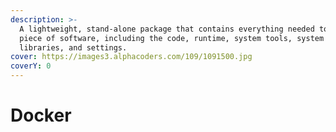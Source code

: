 ```yaml
---
description: >-
  A lightweight, stand-alone package that contains everything needed to run a
  piece of software, including the code, runtime, system tools, system
  libraries, and settings.
cover: https://images3.alphacoders.com/109/1091500.jpg
coverY: 0
---
```


# Docker


